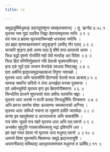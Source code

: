 ```yaml
---
title: १३

---
```

समुद्रादूर्मिर्मधुमाङ् उदारदुपांशुना सममृतत्वमानट् । तु. ऋग्वेद ४.५८.१  
घृतस्य नाम गुह्यं यदस्ति जिह्वा देवानाममृतस्य नाभिः ॥ १ ॥  
वयं नाम प्र ब्रवामा घृतस्यास्मिन्यज्ञे धारयामा नमोभिः ।  
उप ब्रह्मा शृणवच्छस्यमानं चतुःशृङ्गो ऽवमीद् गौर एतत् ॥ २ ॥  
चत्चारि शृङ्गा व्रयो अस्य पादा द्वे शीर्ष सप्त हस्तासो अस्य ।  
त्रिधा बद्धो वृषभो रोरवीति महो देवो मर्त्याङ् आा विवेश ॥ ३ ॥  
त्रिधा हितं पणिभिर्गुह्यमानं गवि देवासो घृतमन्वविन्दन् ।  
इन्द एकं सूर्य एकं जजान वेनादेकं स्वधया निष्टतक्षुः ॥ ४ ॥  
एता अर्षन्ति हृद्यात्समुद्राच्छतव्रजा रिपुणा नावचक्षे ।  
घृतस्य धारा अभि चाकशीमि हिरण्ययो वेतसो मध्य आसाम्॥ ५ ॥  
सम्यक् स्रवन्ति सरितो न धेना अन्तर्हृदा मनसा पूयमानाः ।  
एते अर्षन्त्यूर्मयो घृतस्य मृगा इव क्षिपणोरीषमाणाः ॥ ६ ॥  
सिन्धोरिव प्राध्वने शूघनासो वातः प्रमीयः पतयन्ति यह्वाः ।  
घृतस्य धारा अरुषो न वाजी काष्ठा भिन्दन्नूर्मिभिः पिन्वमानः ॥ ७ ॥  
अभि प्रवन्त समनेव योषाः कल्याण्यः स्मयमानासो अग्निम् ।  
घृतस्य धाराः समिधो नसन्त ता जुषाणो हर्यति जातवेदाः ॥ ८ ॥  
कन्या इव वहतुमेतवा उ अञ्जञ्जाना अभि चाकशीमि ।  
यत्र सोमः सूयते यत्र यज्ञो घृतस्य धारा अभि तत् पवन्ते ॥ ९ ॥  
अभ्यर्षत सुष्टुतिं गव्यमाजीमस्मासु भद्रा द्रविणानि धत्त ।  
इमं यज्ञं नयत देवता नो घृतस्य धारा मधुमत् पवन्ते ॥ ॥ १० ॥  
धामन्ते विश्वं भुवनमधि श्रितमन्तः समुद्रे हृद्यन्तरायुषि ।  
अपामनीकात् समिथाद्य आाभृतस्तमश्याम मधुमन्तं त ऊर्मिम्॥ ११ ॥  
  